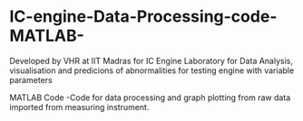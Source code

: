 # IC-engine-Data-Processing-code-MATLAB-

Developed by VHR at IIT Madras for IC Engine Laboratory for Data Analysis, visualisation and predicions of abnormalities for testing engine with variable parameters

MATLAB Code
-Code for data processing  and graph plotting from raw data imported from measuring instrument.
